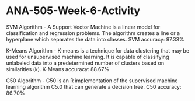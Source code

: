 # ANA-505-Week-6-Activity

SVM Algorithm - A Support Vector Machine is a linear model for classification and regression problems. The algorithm creates a line or a hyperplane which separates the data into classes.
SVM accuracy: 97.33%

K-Means Algorithm - K-means is a technique for data clustering that may be used for unsupervised machine learning. It is capable of classifying unlabeled data into a predetermined number of clusters based on similarities (k).
K-Means accuracy: 88.67%

C50 Algorithm - C50 is an R implementation of the supervised machine learning algorithm C5.0 that can generate a decision tree.
C50 accuracy: 86.70%
